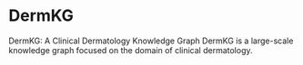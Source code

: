 # DermKG
DermKG: A Clinical Dermatology Knowledge Graph DermKG is a large-scale knowledge graph focused on the domain of clinical dermatology. 
